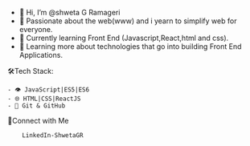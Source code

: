 - 👋 Hi, I’m @shweta G Ramageri
- 👀 Passionate about the web(www) and i yearn to simplify web for everyone.
- 🌱 Currently learning Front End (Javascript,React,html and css).
- 💞️ Learning more about technologies that go into building Front End Applications.


🛠Tech Stack:

    - 👁 JavaScript|ES5|ES6
    - 🌐 HTML|CSS|ReactJS
    - 🔧 Git & GitHub
   
🤝Connect with Me
       
        LinkedIn-ShwetaGR        
   
